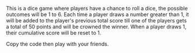 This is a dice game where players have a chance to roll a dice, the possible outcomes will be 1 to 6.
Each time a player draws a number greater than 1, it will be added to the player's previous total score till one of the players gets a total of 50 points and will be crowned the winner.
When a player draws 1, their cumulative score will be reset to 1.


Copy the code then play with your friends.